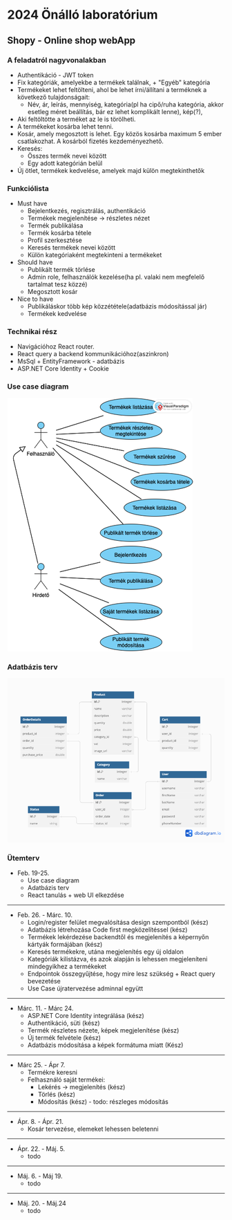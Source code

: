 # 2024 Önálló laboratórium
## Shopy - Online shop webApp
### A feladatról nagyvonalakban
- Authentikáció - JWT token
- Fix kategóriák, amelyekbe a termékek találnak, + "Egyéb" kategória
- Termékeket lehet feltölteni, ahol be lehet írni/állítani a terméknek a következő tulajdonságait:
    - Név, ár, leírás, mennyiség, kategória(pl ha cipő/ruha kategória, akkor esetleg méret beállítás, bár ez lehet komplikált lenne), kép(?), 
- Aki feltöltötte a terméket az le is törölheti.
- A termékeket kosárba lehet tenni.
- Kosár, amely megosztott is lehet. Egy közös kosárba maximum 5 ember csatlakozhat. A kosárból fizetés kezdeményezhető.
- Keresés:
    - Összes termék nevei között
    - Egy adott kategórián belül
- Új ötlet, termékek kedvelése, amelyek majd külön megtekinthetők

### Funkciólista
- Must have 
    - Bejelentkezés, regisztrálás, authentikáció
    - Termékek megjelenítése -> részletes nézet
    - Termék publikálása
    - Termék kosárba tétele
    - Profil szerkesztése
    - Keresés termékek nevei között
    - Külön kategóriaként megtekinteni a termékeket
- Should have
    - Publikált termék törlése
    - Admin role, felhasználók kezelése(ha pl. valaki nem megfelelő tartalmat tesz közzé)
    - Megosztott kosár
- Nice to have
    - Publikáláskor több kép közzététele(adatbázis módosítással jár)
    - Termékek kedvelése

### Technikai rész
- Navigációhoz React router.
- React query a backend kommunikációhoz(aszinkron)
- MsSql + EntityFramework - adatbázis
- ASP.NET Core Identity + Cookie

### Use case diagram
![](/Shopy/assets/useCasek.png)

### Adatbázis terv
![](/Shopy/assets/databasePlan.png)

### Ütemterv
- Feb. 19-25.
    - Use case diagram
    - Adatbázis terv
    - React tanulás + web UI elkezdése
<hr>

- Feb. 26. - Márc. 10.
    - Login/register felület megvalósítása design szempontból (kész)
    - Adatbázis létrehozása Code first megközelítéssel (kész)
    - Termékek lekérdezése backendtől és megjelenítés a képernyőn kártyák formájában (kész)
    - Keresés termékekre, utána megjelenítés egy új oldalon
    - Kategóriák kilistázva, és azok alapján is lehessen megjeleníteni mindegyikhez a termékeket
    - Endpointok összegyűjtése, hogy mire lesz szükség + React query bevezetése
    - Use Case újratervezése adminnal együtt
<hr>

- Márc. 11. - Márc  24. 
    - ASP.NET Core Identity integrálása (kész)
    - Authentikáció, süti (kész)
    - Termék részletes nézete, képek megjelenítése (kész)
    - Új termék felvétele (kész)
    - Adatbázis módosítása a képek formátuma miatt (Kész)
<hr>

- Márc 25. - Ápr 7.
    - Termékre keresni
    - Felhasználó saját termékei:
        - Lekérés -> megjelenítés (kész)
        - Törlés (kész)
        - Módosítás (kész) - todo: részleges módosítás
    
<hr>

- Ápr. 8. - Ápr. 21.
    - Kosár tervezése, elemeket lehessen beletenni
<hr>

- Ápr. 22. - Máj. 5.
    - todo
<hr>

- Máj. 6. - Máj 19. 
    - todo
<hr>

- Máj. 20. - Máj.24
    - todo
    